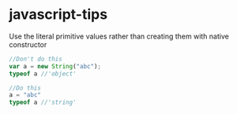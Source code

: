 # javascript-tips

Use the literal primitive values rather than creating them with native constructor

```javascript
//Don't do this
var a = new String("abc");
typeof a //'object'

//Do this
a = "abc"
typeof a //'string'
```
